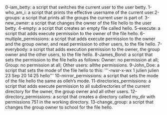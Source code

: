 0-iam_betty: a script that switches the current user to the user betty.
1-who_am_i: a script that prints the effective username of the current user.2-groups: a script that prints all the groups the current user is part of.
3-new_owner: a script that changes the owner of the file hello to the user betty.
4-empty: a script that creates an empty file called hello.
5-execute: a script that adds execute permission to the owner of the file hello.
6-multiple_permissions: a script that adds execute permission to the owner and the group owner, and read permission to other users, to the file hello.
7-everybody:  a script that adds execution permission to the owner, the group owner and the other users, to the file hello.
8-James_Bond: a script that sets the permission to the file hello as follows: Owner: no permission at all; Group: no permission at all; Other users: allthe permissions.
9-John_Doe: a script that sets the mode of the file hello to this:
'''-rwxr-x-wx 1 julien julien 23 Sep 20 14:25 hello'''
10-mirror_permissions: a script that sets the mode of the file hello the same as olleh’s mode.
11-directories_permissions: a script that adds execute permission to all subdirectories of the current directory for the owner, the group owner and all other users.
12-directory_permissions: a script that creates a directory called my_dir with permissions 751 in the working directory.
13-change_group:  a script that changes the group owner to school for the file hello.
